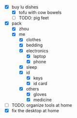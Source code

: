 - [x] buy lu dishes
    - [x] tofu with cow bowels
    - [ ] TODO: pig feet 
- [x] pack
    - [x] zhou
    - [x] me
        - [x] clothes
        - [x] bedding
        - [x] electronics
            - [x] laptop
            - [x] phone
        - [x] sleep
        - [x] id
            - [x] keys
            - [x] id card
        - [x] others
            - [x] gloves
            - [x] medicine
- [ ] TODO: organize tools at home
- [x] fix the desktop at home